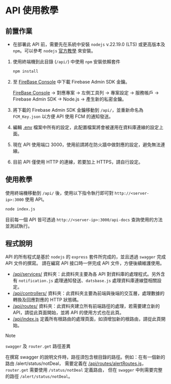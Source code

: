 # API 使用教學

## 前置作業

- 在部署此 API 前，需要先在系統中安裝 `nodejs` v.22.19.0 (LTS) 或更高版本及 `npm`。可以參考 `nodejs` [官方教學](https://nodejs.org/en/download) 來安裝。

1. 使用終端機到此目錄 (`/api/`) 中使用 `npm` 安裝依賴套件

    ```bash
    npm install
    ```

2. 至 [FireBase Console](https://console.firebase.google.com/) 中下載 Firebase Admin SDK 金鑰。

    [FireBase Console](https://console.firebase.google.com/) &rarr; 對應專案 &rarr; 左側工具列 &rarr; 專案設定 &rarr; 服務帳戶 &rarr; Firebase Admin SDK &rarr; Node.js &rarr; 產生新的私密金鑰。

3. 將下載的 Firebase Admin SDK 金鑰移動到 `/api/`，並重新命名為 `FCM_Key.json` 以方便 API 使用 FCM 的通知發送。
4. 編輯 [.env](./.env) 檔案中所有的設定，此配置檔案將會被運用在資料庫連線的設定上面。
5. 現在 API 使用端口 3000，使用前請將在防火牆中做對應的設定，避免無法連線。
6. 目前 API 僅使用 HTTP 的連線，若要加上 HTTPS，請自行設定。

## 使用教學

使用終端機移動到 `/api/` 後，使用以下指令執行即可對 `http://<server-ip>:3000` 使用 API。

```bash
node index.js
```

目前每一個 API 皆可透過 `http://<server-ip>:3000/api-docs` 查詢使用的方法並測試執行。

## 程式說明

API 的所有程式是基於 `nodejs` 的 `express` 套件所完成的，並且透過 `swagger` 完成 API 文件的撰寫。 請在編寫 API 接口時一併完成 API 文件，方便後續維護使用。

- [/api/services/](./services) 資料夾：此資料夾主要為各 API 對資料庫的處理程式。另外含有 `notification.js` 處理通知發送、`datsbase.js` 處理資料庫連線暨相關設定。
- [/api/controllers/](./controllers) 資料夾：此資料夾主要為前端與後端的交互層，處理數據的轉換及回應對應的 HTTP 狀態碼。
- [/api/routes/](./routes) 資料夾：此資料夾建立所有前端路徑的處理，若需要建立新的 API，請從此頁面開始，並將 API 的使用方式也在此頁。
- [/api/index.js](./index.js) 定義所有根路由的處理頁面，如須增加新的根路由，請從此頁開始。

> [!NOTE]
> `swagger` 及 `router.get` 路徑差異
> 
> 在撰寫 swagger 的說明文件時，路徑須包含根目錄的路徑。例如：在有一個新的路由 /alert/status/notDeal，
> 需要定義在 [/api/routes/alertRoutes.js](./routes/alertRoutes.js)，`router.get` 需要使用 `/status/notDeal` 定義路由，
> 但在 `swagger` 中則需要完整的路徑 `/alert/status/notDeal`。